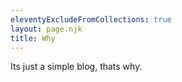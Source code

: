 ```yaml
---
eleventyExcludeFromCollections: true
layout: page.njk
title: Why
---
```


Its just a simple blog, thats why.